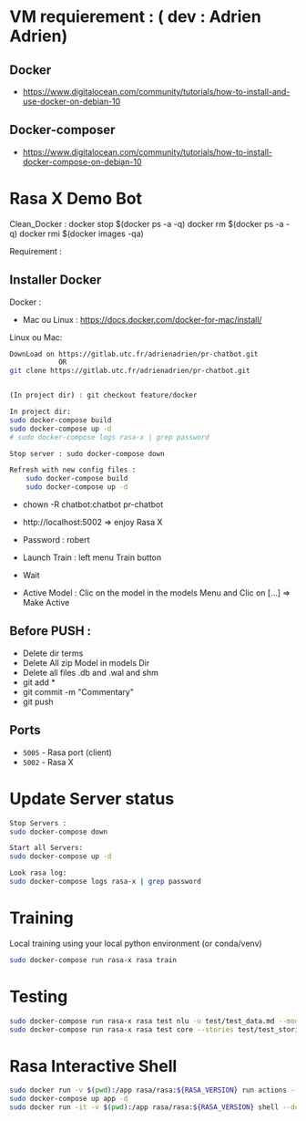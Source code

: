 # VM requierement : ( dev : Adrien Adrien)

## Docker
- https://www.digitalocean.com/community/tutorials/how-to-install-and-use-docker-on-debian-10

## Docker-composer
- https://www.digitalocean.com/community/tutorials/how-to-install-docker-compose-on-debian-10

# Rasa X Demo Bot

Clean_Docker :
docker stop $(docker ps -a -q)
docker rm $(docker ps -a -q)
docker rmi $(docker images -qa)


Requirement :

## Installer Docker
Docker :
* Mac ou Linux : https://docs.docker.com/docker-for-mac/install/ 

Linux ou Mac:

```sh
DownLoad on https://gitlab.utc.fr/adrienadrien/pr-chatbot.git
	        OR
git clone https://gitlab.utc.fr/adrienadrien/pr-chatbot.git


(In project dir) : git checkout feature/docker 

In project dir:
sudo docker-compose build
sudo docker-compose up -d
# sudo docker-compose logs rasa-x | grep password

Stop server : sudo docker-compose down

Refresh with new config files : 
    sudo docker-compose build
    sudo docker-compose up -d

```

* chown -R chatbot:chatbot pr-chatbot

* http://localhost:5002 => enjoy Rasa X
* Password : robert
* Launch Train : left menu Train button 
* Wait
* Active Model : Clic on the model in the models Menu and Clic on [...] => Make Active

## Before PUSH :
* Delete dir terms
* Delete All  zip Model in models Dir 
* Delete all files .db and .wal and shm
* git add *
* git commit -m "Commentary"
* git push

## Ports
- `5005` - Rasa port (client)
- `5002` - Rasa X

# Update Server status
```sh
Stop Servers : 
sudo docker-compose down

Start all Servers:
sudo docker-compose up -d

Look rasa log: 
sudo docker-compose logs rasa-x | grep password
```

# Training

Local training using your local python environment (or conda/venv)

```sh
sudo docker-compose run rasa-x rasa train
```

# Testing
```sh
sudo docker-compose run rasa-x rasa test nlu -u test/test_data.md --model models/$(ls models)
sudo docker-compose run rasa-x rasa test core --stories test/test_stories.md
```

# Rasa Interactive Shell

```sh
sudo docker run -v $(pwd):/app rasa/rasa:${RASA_VERSION} run actions --actions actions.actions
sudo docker-compose up app -d
sudo docker run -it -v $(pwd):/app rasa/rasa:${RASA_VERSION} shell --debug
```



